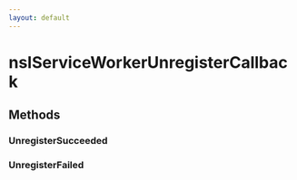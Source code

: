 ```yaml
---
layout: default
---
```


# nsIServiceWorkerUnregisterCallback #

## Methods ##

### UnregisterSucceeded ###

### UnregisterFailed ###
